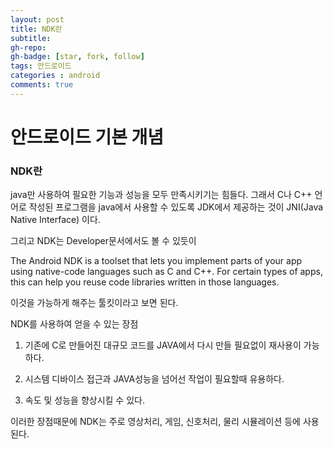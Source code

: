```yaml
---
layout: post
title: NDK란
subtitle: 
gh-repo: 
gh-badge: [star, fork, follow]
tags: 안드로이드
categories : android 
comments: true
---
```


# 안드로이드 기본 개념

### NDK란

java만 사용하여 필요한 기능과 성능을 모두 만족시키기는 힘들다. 그래서 C나 C++ 언어로 작성된 프로그램을 java에서 사용할 수 있도록 JDK에서 제공하는 것이 JNI(Java Native Interface) 이다.



그리고 NDK는 Developer문서에서도 볼 수 있듯이

The Android NDK is a toolset that lets you implement parts of your app using native-code languages such as C and C++. For certain types of apps, this can help you reuse code libraries written in those languages.



이것을 가능하게 해주는 툴킷이라고 보면 된다.



NDK를 사용하여 얻을 수 있는 장점

1. 기존에 C로 만들어진 대규모 코드를 JAVA에서 다시 만들 필요없이 재사용이 가능하다.

2. 시스템 디바이스 접근과 JAVA성능을 넘어선 작업이 필요할때 유용하다.

3. 속도 및 성능을 향상시킬 수 있다.



이러한 장점때문에 NDK는 주로 영상처리, 게임, 신호처리, 물리 시뮬레이션 등에 사용된다.